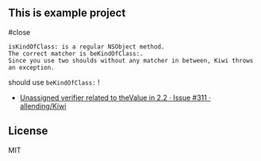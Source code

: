 ## This is example project

#close

	isKindOfClass: is a regular NSObject method. 
	The correct matcher is beKindOfClass:. 
	Since you use two shoulds without any matcher in between, Kiwi throws an exception.

should use ``beKindOfClass:`` !

* [Unassigned verifier related to theValue in 2.2 · Issue #311 · allending/Kiwi](https://github.com/allending/Kiwi/issues/311 "Unassigned verifier related to theValue in 2.2 · Issue #311 · allending/Kiwi")

## License

MIT